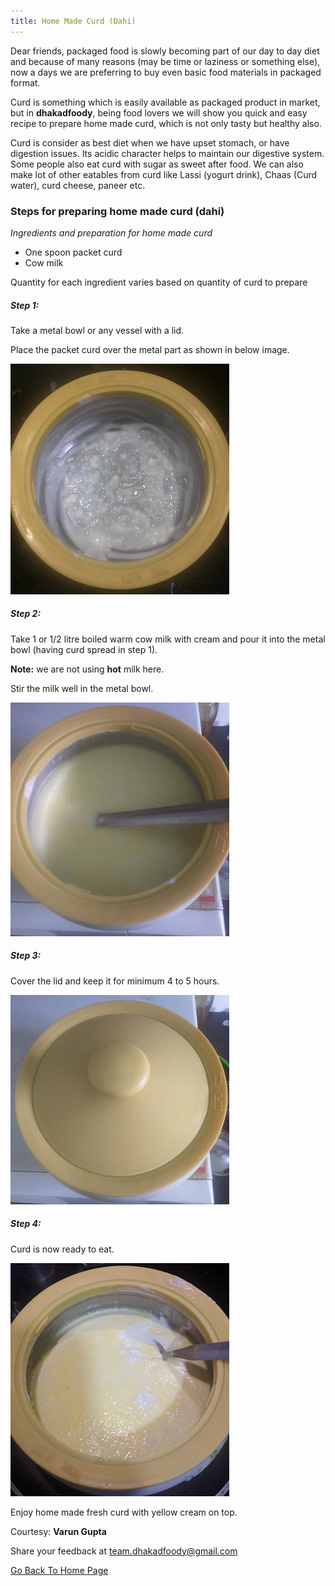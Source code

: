 ```yaml
---
title: Home Made Curd (Dahi)
---
```


Dear friends, packaged food is slowly becoming part of our day to day diet and because of many reasons (may be time or laziness or something else), now a days we  are preferring to buy even basic food materials in packaged format.

Curd is something which is easily available as packaged product in market, but in **dhakadfoody**, being food lovers we will show you quick and easy recipe to prepare home made curd, which is not only tasty but healthy also.

Curd is consider as best diet when we have upset stomach, or have digestion issues. Its acidic character helps to maintain our digestive system. Some people also eat curd with sugar as sweet after food. We can also make lot of other eatables from curd like Lassi (yogurt drink), Chaas (Curd water), curd cheese, paneer etc.



### Steps for preparing home made **curd** (dahi)

*Ingredients and preparation for home made curd*

- One spoon packet curd
- Cow milk

Quantity for each ingredient varies based on quantity of curd to prepare

##### Step 1:

Take a metal bowl or any vessel with a lid.

Place the packet curd over the metal part as shown in below image.

![curd preparation](/img/curd1.png "curd preparation")

##### Step 2:

Take 1 or 1/2 litre boiled warm cow milk with cream and pour it into the metal bowl (having curd spread in step 1).

**Note:** we are not using **hot** milk here.

Stir the milk well in the metal bowl.

![mix milk with curd](/img/curd2.png "mix milk with curd")

##### Step 3:

Cover the lid and keep it for minimum 4 to 5 hours.

![covered milk to prepare curd](/img/curd3.png "cover the bowl lid")

##### Step 4:

Curd is now ready to eat.

![Ready curd](/img/curd4.png "ready to serve")


Enjoy home made fresh curd with yellow cream on top.

Courtesy: **Varun Gupta**


Share your feedback at [team.dhakadfoody@gmail.com](mailto:team.dhakadfoody@gmail.com)

<a href ="/{{ site.baseurl }}" >Go Back To Home Page</a>
